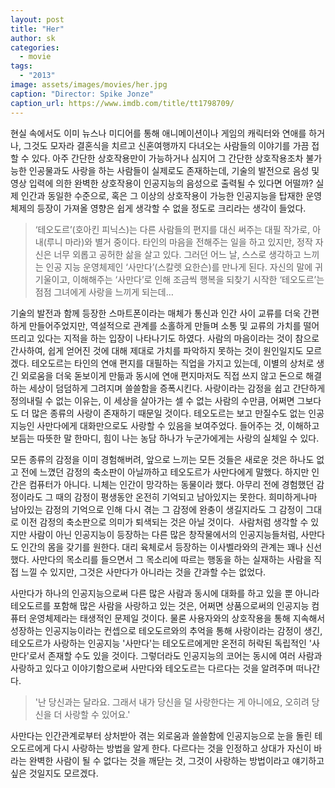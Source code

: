 ```yaml
---
layout: post
title: "Her"
author: sk
categories:
  - movie
tags:
  - "2013"
image: assets/images/movies/her.jpg
caption: "Director: Spike Jonze"
caption_url: https://www.imdb.com/title/tt1798709/
---
```


현실 속에서도 이미 뉴스나 미디어를 통해 애니메이션이나 게임의 캐릭터와 연애를 하거나, 그것도 모자라 결혼식을 치르고 신혼여행까지 다녀오는 사람들의 이야기를 가끔 접할 수 있다. 아주 간단한 상호작용만이 가능하거나 심지어 그 간단한 상호작용조차 불가능한 인공물과도 사랑을 하는 사람들이 실제로도 존재하는데, 기술의 발전으로 음성 및 영상 입력에 의한 완벽한 상호작용이 인공지능의 음성으로 출력될 수 있다면 어떨까? 실제 인간과 동일한 수준으로, 혹은 그 이상의 상호작용이 가능한 인공지능을 탑재한 운영체제의 등장이 가져올 영향은 쉽게 생각할 수 없을 정도로 크리라는 생각이 들었다.

> ‘테오도르’(호아킨 피닉스)는 다른 사람들의 편지를 대신 써주는 대필 작가로, 아내(루니 마라)와 별거 중이다. 타인의 마음을 전해주는 일을 하고 있지만, 정작 자신은 너무 외롭고 공허한 삶을 살고 있다. 그러던 어느 날, 스스로 생각하고 느끼는 인공 지능 운영체제인 ‘사만다’(스칼렛 요한슨)를 만나게 된다. 자신의 말에 귀 기울이고, 이해해주는 ‘사만다’로 인해 조금씩 행복을 되찾기 시작한 ‘테오도르’는 점점 그녀에게 사랑을 느끼게 되는데…

기술의 발전과 함께 등장한 스마트폰이라는 매체가 통신과 인간 사이 교류를 더욱 간편하게 만들어주었지만, 역설적으로 관계를 소홀하게 만들며 소통 및 교류의 가치를 떨어뜨리고 있다는 지적을 하는 입장이 나타나기도 하였다.
사람의 마음이라는 것이 참으로 간사하여, 쉽게 얻어진 것에 대해 제대로 가치를 파악하지 못하는 것이 원인일지도 모르겠다.
테오도르는 타인의 연애 편지를 대필하는 직업을 가지고 있는데, 이별의 상처로 생긴 외로움을 더욱 돋보이게 만듦과 동시에 연애 편지마저도 직접 쓰지 않고 돈으로 해결하는 세상이 덤덤하게 그려지며 쓸쓸함을 증폭시킨다.
​
사랑이라는 감정을 쉽고 간단하게 정의내릴 수 없는 이유는, 이 세상을 살아가는 셀 수 없는 사람의 수만큼, 어쩌면 그보다도 더 많은 종류의 사랑이 존재하기 때문일 것이다. 테오도르는 보고 만질수도 없는 인공지능인 사만다에게 ​대화만으로도 사랑할 수 있음을 보여주었다. 들어주는 것, 이해하고 보듬는 따뜻한 말 한마디, 힘이 나는 농담 하나가 누군가에게는 사랑의 실체일 수 있다.

모든 종류의 감정을 이미 경험해버려, 앞으로 느끼는 모든 것들은 새로운 것은 하나도 없고 전에 느꼈던 감정의 축소판이 아닐까하고 테오도르가 사만다에게 말했다. 하지만 인간은 컴퓨터가 아니다. 니체는 인간이 망각하는 동물이라 했다. 아무리 전에 경험했던 감정이라도 그 때의 감정이 평생동안 온전히 기억되고 남아있지는 못한다. 희미하게나마 남아있는 감정의 기억으로 인해 다시 겪는 그 감정에 완충이 생길지라도 그 감정이 그대로 이전 감정의 축소판으로 의미가 퇴색되는 것은 아닐 것이다.
​​
사람처럼 생각할 수 있지만 사람이 아닌 인공지능이 등장하는 다른 많은 창작물에서의 인공지능들처럼, 사만다도 인간의 몸을 갖기를 원한다. 대리 육체로서 등장하는 이사벨라와의 관계는 꽤나 신선했다. 사만다의 목소리를 들으면서 그 목소리에 따르는 행동을 하는 실재하는 사람을 직접 느낄 수 있지만, 그것은 사만다가 아니라는 것을 간과할 수는 없었다.

사만다가 하나의 인공지능으로써 다른 많은 사람과 동시에 대화를 하고 있을 뿐 아니라 테오도르를 포함해 많은 사람을 사랑하고 있는 것은, 어쩌면 상품으로써의 인공지능 컴퓨터 운영체제라는 태생적인 문제일 것이다. 물론 사용자와의 상호작용을 통해 지속해서 성장하는 인공지능이라는 컨셉으로 테오도르와의 추억을 통해 사랑이라는 감정이 생긴, 테오도르가 사랑하는 인공지능 '사만다'는 테오도르에게만 온전히 허락된 독립적인 '사만다'로서 존재할 수도 있을 것이다. 그렇더라도 인공지능의 코어는 동시에 여러 사람과 사랑하고 있다고 이야기함으로써 사만다와 테오도르는 다르다는 것을 알려주며 떠나간다.

> '난 당신과는 달라요. 그래서 내가 당신을 덜 사랑한다는 게 아니에요, 오히려 당신을 더 사랑할 수 있어요.'​

사만다는 인간관계로부터 상처받아 겪는 외로움과 쓸쓸함에 인공지능으로 눈을 돌린 테오도르에게 다시 사랑하는 방법을 알게 한다. 다르다는 것을 인정하고 상대가 자신이 바라는 완벽한 사람이 될 수 없다는 것을 깨닫는 것, 그것이 사랑하는 방법이라고 얘기하고 싶은 것일지도 모르겠다.
